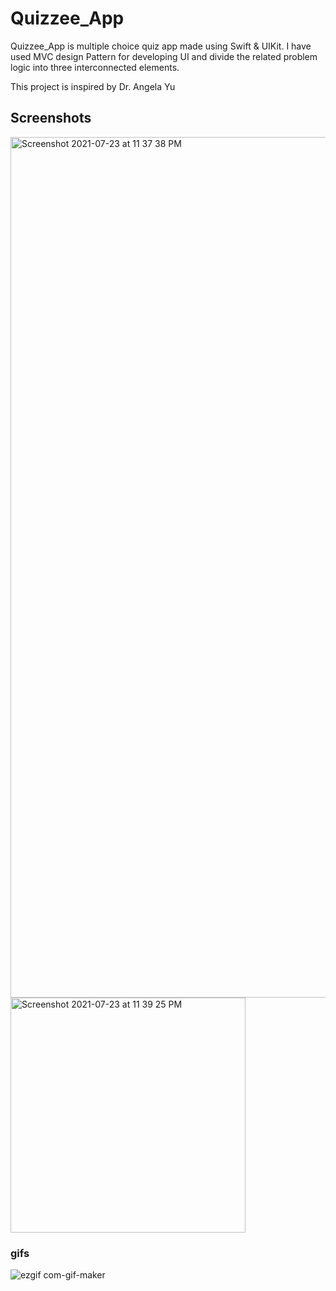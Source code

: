 # Quizzee_App
 Quizzee_App is multiple choice quiz app made using Swift & UIKit. 
 I have used MVC design Pattern for developing UI and divide the related problem logic into three interconnected elements.
 
 This project is inspired by Dr. Angela Yu
 
 ## Screenshots
 <img width="1377" alt="Screenshot 2021-07-23 at 11 37 38 PM" src="https://user-images.githubusercontent.com/83110256/126824405-97fcd1eb-fa05-476d-bc47-5d927dcbf711.png">
<img width="376" alt="Screenshot 2021-07-23 at 11 39 25 PM" src="https://user-images.githubusercontent.com/83110256/126824412-8cfc37e0-2a78-4aac-9777-5f7fe3d481e7.png">

### gifs
![ezgif com-gif-maker](https://user-images.githubusercontent.com/83110256/126824471-428b112b-8755-4fdd-bdfd-10dbfd516fd5.gif)

